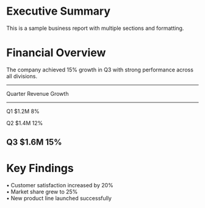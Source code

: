 # Executive Summary

This is a sample business report with multiple sections and formatting.

# Financial Overview

The company achieved 15% growth in Q3 with strong performance across all divisions.

  -----------------------------------------------------------------------
  Quarter                 Revenue                 Growth
  ----------------------- ----------------------- -----------------------
  Q1                      \$1.2M                  8%

  Q2                      \$1.4M                  12%

  Q3                      \$1.6M                  15%
  -----------------------------------------------------------------------

# Key Findings

• Customer satisfaction increased by 20%\
• Market share grew to 25%\
• New product line launched successfully
